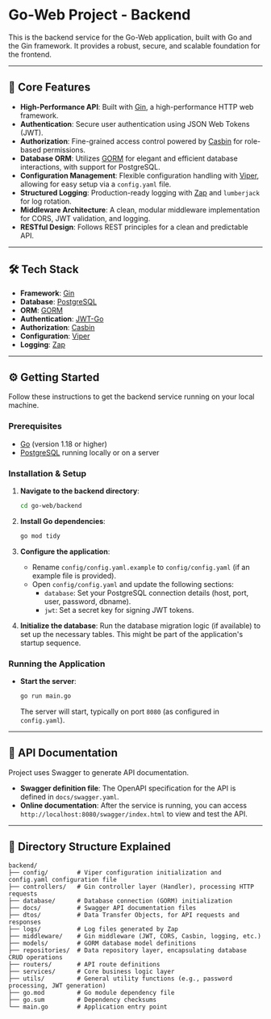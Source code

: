 # Go-Web Project - Backend

This is the backend service for the Go-Web application, built with Go and the Gin framework. It provides a robust, secure, and scalable foundation for the frontend.

---

## 🚀 Core Features

- **High-Performance API**: Built with [Gin](https://gin-gonic.com/), a high-performance HTTP web framework.
- **Authentication**: Secure user authentication using JSON Web Tokens (JWT).
- **Authorization**: Fine-grained access control powered by [Casbin](https://casbin.org/) for role-based permissions.
- **Database ORM**: Utilizes [GORM](https://gorm.io/) for elegant and efficient database interactions, with support for PostgreSQL.
- **Configuration Management**: Flexible configuration handling with [Viper](https://github.com/spf13/viper), allowing for easy setup via a `config.yaml` file.
- **Structured Logging**: Production-ready logging with [Zap](https://github.com/uber-go/zap) and `lumberjack` for log rotation.
- **Middleware Architecture**: A clean, modular middleware implementation for CORS, JWT validation, and logging.
- **RESTful Design**: Follows REST principles for a clean and predictable API.

---

## 🛠️ Tech Stack

- **Framework**: [Gin](https://github.com/gin-gonic/gin)
- **Database**: [PostgreSQL](https://www.postgresql.org/)
- **ORM**: [GORM](https://gorm.io/)
- **Authentication**: [JWT-Go](https://github.com/golang-jwt/jwt)
- **Authorization**: [Casbin](https://github.com/casbin/casbin)
- **Configuration**: [Viper](https://github.com/spf13/viper)
- **Logging**: [Zap](https://github.com/uber-go/zap)

---

## ⚙️ Getting Started

Follow these instructions to get the backend service running on your local machine.

### Prerequisites

- [Go](https://golang.org/dl/) (version 1.18 or higher)
- [PostgreSQL](https://www.postgresql.org/download/) running locally or on a server

### Installation & Setup

1.  **Navigate to the backend directory**:
    ```sh
    cd go-web/backend
    ```

2.  **Install Go dependencies**:
    ```sh
    go mod tidy
    ```

3.  **Configure the application**:
    - Rename `config/config.yaml.example` to `config/config.yaml` (if an example file is provided).
    - Open `config/config.yaml` and update the following sections:
      - `database`: Set your PostgreSQL connection details (host, port, user, password, dbname).
      - `jwt`: Set a secret key for signing JWT tokens.

4.  **Initialize the database**:
    Run the database migration logic (if available) to set up the necessary tables. This might be part of the application's startup sequence.

### Running the Application

- **Start the server**:
  ```sh
  go run main.go
  ```
  The server will start, typically on port `8080` (as configured in `config.yaml`).

---

## 📄 API Documentation

Project uses Swagger to generate API documentation.

- **Swagger definition file**: The OpenAPI specification for the API is defined in `docs/swagger.yaml`.
- **Online documentation**: After the service is running, you can access `http://localhost:8080/swagger/index.html` to view and test the API.

---

## 📁 Directory Structure Explained

```
backend/
├── config/        # Viper configuration initialization and config.yaml configuration file
├── controllers/   # Gin controller layer (Handler), processing HTTP requests
├── database/      # Database connection (GORM) initialization
├── docs/          # Swagger API documentation files
├── dtos/          # Data Transfer Objects, for API requests and responses
├── logs/          # Log files generated by Zap
├── middleware/    # Gin middleware (JWT, CORS, Casbin, logging, etc.)
├── models/        # GORM database model definitions
├── repositories/  # Data repository layer, encapsulating database CRUD operations
├── routers/       # API route definitions
├── services/      # Core business logic layer
├── utils/         # General utility functions (e.g., password processing, JWT generation)
├── go.mod         # Go module dependency file
├── go.sum         # Dependency checksums
└── main.go        # Application entry point
```